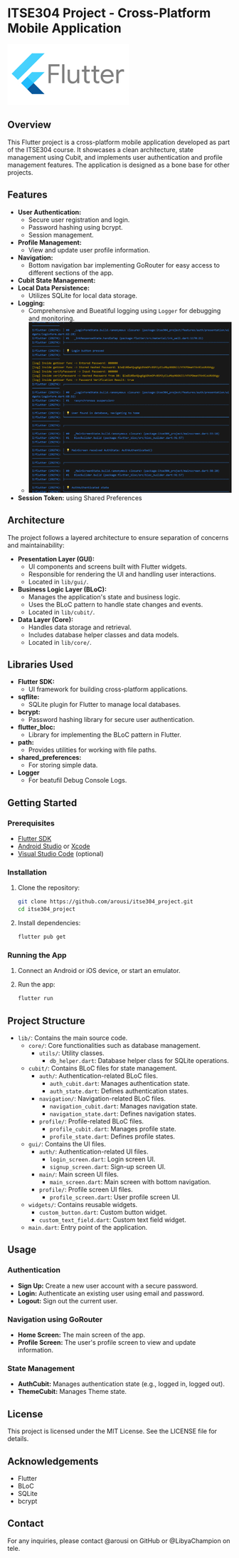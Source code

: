 # ITSE304 Project - Cross-Platform Mobile Application

![Flutter Logo](flutter_logo.jpg)

## Overview

This Flutter project is a cross-platform mobile application developed as part of the ITSE304 course. It showcases a clean architecture, state management using Cubit, and implements user authentication and profile management features. The application is designed as a bone base for other projects.

## Features

-   **User Authentication:**
    -   Secure user registration and login.
    -   Password hashing using bcrypt.
    -   Session management.
-   **Profile Management:**
    -   View and update user profile information.
-   **Navigation:**
    -   Bottom navigation bar implementing GoRouter for easy access to different sections of the app.
-   **Cubit State Management:**
-   **Local Data Persistence:**
    -   Utilizes SQLite for local data storage.
-   **Logging:**
    -   Comprehensive and Bueatiful logging using `Logger` for debugging and monitoring.
    -   ![Logger Logs](temp.png)
-   **Session Token:** using Shared Preferences

## Architecture

The project follows a layered architecture to ensure separation of concerns and maintainability:

-   **Presentation Layer (GUI):**
    -   UI components and screens built with Flutter widgets.
    -   Responsible for rendering the UI and handling user interactions.
    -   Located in `lib/gui/`.
-   **Business Logic Layer (BLoC):**
    -   Manages the application's state and business logic.
    -   Uses the BLoC pattern to handle state changes and events.
    -   Located in `lib/cubit/`.
-   **Data Layer (Core):**
    -   Handles data storage and retrieval.
    -   Includes database helper classes and data models.
    -   Located in `lib/core/`.

## Libraries Used

-   **Flutter SDK:**
    -   UI framework for building cross-platform applications.
-   **sqflite:**
    -   SQLite plugin for Flutter to manage local databases.
-   **bcrypt:**
    -   Password hashing library for secure user authentication.
-   **flutter_bloc:**
    -   Library for implementing the BLoC pattern in Flutter.
-   **path:**
    -   Provides utilities for working with file paths.
-   **shared_preferences:**
    -   For storing simple data.
-   **Logger**
    -   For beatufil Debug Console Logs.

## Getting Started

### Prerequisites

-   [Flutter SDK](https://flutter.dev/docs/get-started/install)
-   [Android Studio](https://developer.android.com/studio) or [Xcode](https://developer.apple.com/xcode/)
-   [Visual Studio Code](https://code.visualstudio.com/) (optional)

### Installation

1.  Clone the repository:

    ```sh
    git clone https://github.com/arousi/itse304_project.git
    cd itse304_project
    ```

2.  Install dependencies:

    ```sh
    flutter pub get
    ```

### Running the App

1.  Connect an Android or iOS device, or start an emulator.
2.  Run the app:

    ```sh
    flutter run
    ```

## Project Structure

-   `lib/`: Contains the main source code.
    -   `core/`: Core functionalities such as database management.
        -   `utils/`: Utility classes.
            -   `db_helper.dart`: Database helper class for SQLite operations.
    -   `cubit/`: Contains BLoC files for state management.
        -   `auth/`: Authentication-related BLoC files.
            -   `auth_cubit.dart`: Manages authentication state.
            -   `auth_state.dart`: Defines authentication states.
        -   `navigation/`: Navigation-related BLoC files.
            -   `navigation_cubit.dart`: Manages navigation state.
            -   `navigation_state.dart`: Defines navigation states.
        -   `profile/`: Profile-related BLoC files.
            -   `profile_cubit.dart`: Manages profile state.
            -   `profile_state.dart`: Defines profile states.
    -   `gui/`: Contains the UI files.
        -   `auth/`: Authentication-related UI files.
            -   `login_screen.dart`: Login screen UI.
            -   `signup_screen.dart`: Sign-up screen UI.
        -   `main/`: Main screen UI files.
            -   `main_screen.dart`: Main screen with bottom navigation.
        -   `profile/`: Profile screen UI files.
            -   `profile_screen.dart`: User profile screen UI.
    -   `widgets/`: Contains reusable widgets.
        -   `custom_button.dart`: Custom button widget.
        -   `custom_text_field.dart`: Custom text field widget.
    -   `main.dart`: Entry point of the application.

## Usage

### Authentication

-   **Sign Up:** Create a new user account with a secure password.
-   **Login:** Authenticate an existing user using email and password.
-   **Logout:** Sign out the current user.

### Navigation using GoRouter

-   **Home Screen:** The main screen of the app.
-   **Profile Screen:** The user's profile screen to view and update information.

### State Management

-   **AuthCubit:** Manages authentication state (e.g., logged in, logged out).
-   **ThemeCubit:** Manages Theme state.

## License

This project is licensed under the MIT License. See the LICENSE file for details.

## Acknowledgements

-   Flutter
-   BLoC
-   SQLite
-   bcrypt

## Contact


For any inquiries, please contact @arousi on GitHub or @LibyaChampion on tele.
